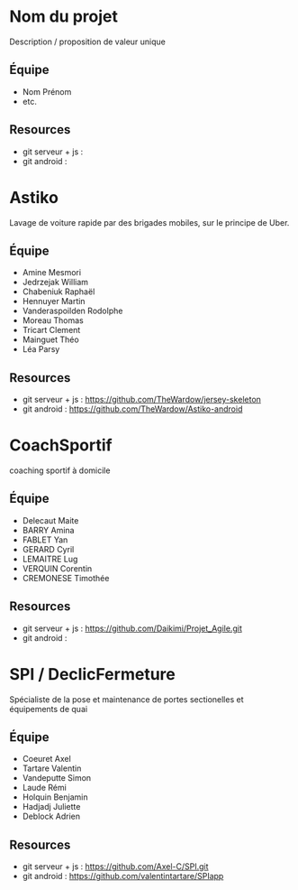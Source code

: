 # Nom du projet

Description / proposition de valeur unique

## Équipe

* Nom Prénom
* etc.

## Resources

* git serveur + js : 
* git android : 


# Astiko

Lavage de voiture rapide par des brigades mobiles, sur le principe de Uber.

## Équipe
* Amine Mesmori
* Jedrzejak William
* Chabeniuk Raphaël
* Hennuyer Martin
* Vanderaspoilden Rodolphe
* Moreau Thomas
* Tricart Clement
* Mainguet Théo
* Léa Parsy
## Resources

* git serveur + js : https://github.com/TheWardow/jersey-skeleton
* git android : https://github.com/TheWardow/Astiko-android

# CoachSportif

coaching sportif à domicile

## Équipe

* Delecaut Maite
* BARRY Amina
* FABLET Yan
* GERARD Cyril
* LEMAITRE Lug
* VERQUIN Corentin
* CREMONESE Timothée
## Resources

* git serveur + js : https://github.com/Daikimi/Projet_Agile.git
* git android : 


# SPI / DeclicFermeture

Spécialiste de la pose et maintenance de portes sectionelles et équipements de quai

## Équipe

* Coeuret Axel
* Tartare Valentin
* Vandeputte Simon
* Laude Rémi
* Holquin Benjamin
* Hadjadj Juliette
* Deblock Adrien
## Resources

* git serveur + js : https://github.com/Axel-C/SPI.git
* git android : https://github.com/valentintartare/SPIapp
